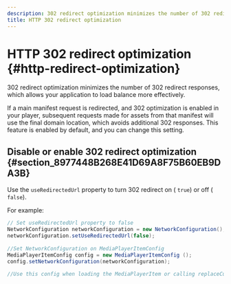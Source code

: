 ```yaml
---
description: 302 redirect optimization minimizes the number of 302 redirect responses, which allows your application to load balance more effectively.
title: HTTP 302 redirect optimization
---
```


# HTTP 302 redirect optimization {#http-redirect-optimization}

302 redirect optimization minimizes the number of 302 redirect responses, which allows your application to load balance more effectively.

 If a main manifest request is redirected, and 302 optimization is enabled in your player, subsequent requests made for assets from that manifest will use the final domain location, which avoids additional 302 responses. This feature is enabled by default, and you can change this setting.

## Disable or enable 302 redirect optimization {#section_8977448B268E41D69A8F75B60EB9DA3B}

Use the `useRedirectedUrl` property to turn 302 redirect on ( `true`) or off ( `false`).

<!--<a id="example_888749F70C8A43279D06A29BD68E7E4D"></a>-->

For example: 

```java
// Set useRedirectedUrl property to false 
NetworkConfiguration networkConfiguration = new NetworkConfiguration(); 
networkConfiguration.setUseRedirectedUrl(false); 
 
//Set NetworkConfiguration on MediaPlayerItemConfig 
MediaPlayerItemConfig config = new MediaPlayerItemConfig (); 
config.setNetworkConfiguration(networkConfiguration); 
 
//Use this config when loading the MediaPlayerItem or calling replaceCurrentResource
```

